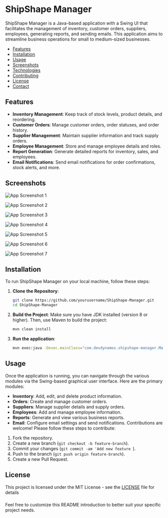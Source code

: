 
# ShipShape Manager

ShipShape Manager is a Java-based application with a Swing UI that facilitates the management of inventory, customer orders, suppliers, employees, generating reports, and sending emails. This application aims to streamline business operations for small to medium-sized businesses.

- [Features](#features)
- [Installation](#installation)
- [Usage](#usage)
- [Screenshots](#screenshots)
- [Technologies](#technologies)
- [Contributing](#contributing)
- [License](#license)
- [Contact](#contact)

## Features

- **Inventory Management**: Keep track of stock levels, product details, and reordering.
- **Customer Orders**: Manage customer orders, order statuses, and order history.
- **Supplier Management**: Maintain supplier information and track supply orders.
- **Employee Management**: Store and manage employee details and roles.
- **Report Generation**: Generate detailed reports for inventory, sales, and employees.
- **Email Notifications**: Send email notifications for order confirmations, stock alerts, and more.

## Screenshots

![App Screenshot 1](https://i.ibb.co/hmQ67v5/Screenshot-2.png)

![App Screenshot 2](https://i.ibb.co/nMw6rW1/Screenshot-3.png)

![App Screenshot 3](https://i.ibb.co/5vWjsnh/Screenshot-4.png)

![App Screenshot 4](https://i.ibb.co/JxDMhPP/Screenshot-5.png)

![App Screenshot 5](https://i.ibb.co/85bWvhn/Screenshot-6.png)

![App Screenshot 6](https://i.ibb.co/JndXQJq/Screenshot-7.png)

![App Screenshot 7](https://i.ibb.co/P4n8F6t/Screenshot-8.png)
## Installation

To run ShipShape Manager on your local machine, follow these steps:

1. **Clone the Repository**:
   ```bash
   git clone https://github.com/yourusername/ShipShape-Manager.git
   cd ShipShape-Manager 
   ```

2. **Build the Project**:
   Make sure you have JDK installed (version 8 or higher). Then, use Maven to build the project:
    ```bash
    mvn clean install
    ```

3. **Run the application**:
    ```bash
    mvn exec:java -Dexec.mainClass="com.devdynamos.shipshape-manager.Main"
    ```
## Usage

Once the application is running, you can navigate through the various modules via the Swing-based graphical user interface. Here are the primary modules:

* **Inventory**: Add, edit, and delete product information.
* **Orders**: Create and manage customer orders.
* **Suppliers**: Manage supplier details and supply orders.
* **Employees**: Add and manage employee information.
* **Reports**: Generate and view various business reports.
* **Email**: Configure email settings and send notifications.
  Contributions are welcome! Please follow these steps to contribute:

1. Fork the repository.
2. Create a new branch (`git checkout -b feature-branch`).
3. Commit your changes (`git commit -am 'Add new feature `).
4. Push to the branch (`git push origin feature-branch`).
5. Create a new Pull Request.
## License
This project is licensed under the MIT License - see the [LICENSE]("https://github.com/DilanSriyantha/shipshape-manager?tab=MIT-1-ov-file") file for details


### 
Feel free to customize this README introduction to better suit your specific project needs.